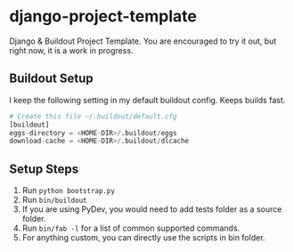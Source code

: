 django-project-template
=======================

Django &amp; Buildout Project Template. You are encouraged to try it out, but right now, it is a work in progress.

## Buildout Setup
I keep the following setting in my default buildout config. Keeps
builds fast.

```python
# Create this file ~/.buildout/default.cfg
[buildout]
eggs-directory = <HOME-DIR>/.buildout/eggs
download-cache = <HOME-DIR>/.buildout/dlcache
```

## Setup Steps

1. Run ```python bootstrap.py```
2. Run ```bin/buildout```
3. If you are using PyDev, you would need to add tests folder
   as a source folder.
4. Run ```bin/fab -l``` for a list of common supported commands.
5. For anything custom, you can directly use the scripts in bin folder.
